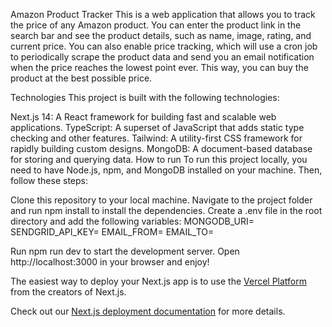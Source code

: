 Amazon Product Tracker
This is a web application that allows you to track the price of any Amazon product. You can enter the product link in the search bar and see the product details, such as name, image, rating, and current price. You can also enable price tracking, which will use a cron job to periodically scrape the product data and send you an email notification when the price reaches the lowest point ever. This way, you can buy the product at the best possible price.

Technologies
This project is built with the following technologies:

Next.js 14: A React framework for building fast and scalable web applications.
TypeScript: A superset of JavaScript that adds static type checking and other features.
Tailwind: A utility-first CSS framework for rapidly building custom designs.
MongoDB: A document-based database for storing and querying data.
How to run
To run this project locally, you need to have Node.js, npm, and MongoDB installed on your machine. Then, follow these steps:

Clone this repository to your local machine.
Navigate to the project folder and run npm install to install the dependencies.
Create a .env file in the root directory and add the following variables:
MONGODB_URI=<your MongoDB connection string>
SENDGRID_API_KEY=<your SendGrid API key>
EMAIL_FROM=<your email address>
EMAIL_TO=<the email address to receive notifications>

Run npm run dev to start the development server.
Open http://localhost:3000 in your browser and enjoy!

The easiest way to deploy your Next.js app is to use the [Vercel Platform](https://vercel.com/new?utm_medium=default-template&filter=next.js&utm_source=create-next-app&utm_campaign=create-next-app-readme) from the creators of Next.js.

Check out our [Next.js deployment documentation](https://nextjs.org/docs/deployment) for more details.
